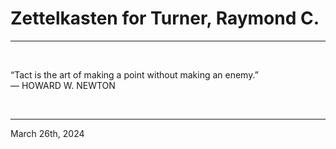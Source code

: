 # Zettelkasten for Turner, Raymond C.

---

<br>

“Tact is the art of making a point without making an enemy.”\
    ― HOWARD W. NEWTON
 
</br>

---
March 26th, 2024
